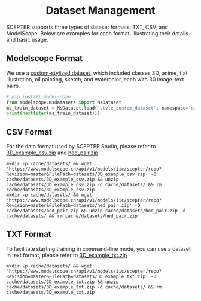 <h1 align="center">Dataset Management</h1>

SCEPTER supports three types of dataset formats: TXT, CSV, and ModelScope.
Below are examples for each format, illustrating their details and basic usage.

## Modelscope Format

We use a [custom-stylized dataset](https://modelscope.cn/datasets/damo/style_custom_dataset/summary), which included classes 3D, anime, flat illustration, oil painting, sketch, and watercolor, each with 30 image-text pairs.

```python
# pip install modelscope
from modelscope.msdatasets import MsDataset
ms_train_dataset = MsDataset.load('style_custom_dataset', namespace='damo', subset_name='3D', split='train_short')
print(next(iter(ms_train_dataset)))
```

## CSV Format

For the data format used by SCEPTER Studio, please refer to [3D_example_csv.zip](https://www.modelscope.cn/api/v1/models/iic/scepter/repo?Revision=master&FilePath=datasets/3D_example_csv.zip) and [hed_pair.zip](https://www.modelscope.cn/api/v1/models/iic/scepter/repo?Revision=master&FilePath=datasets%2Fhed_pair.zip).
```shell
mkdir -p cache/datasets/ && wget 'https://www.modelscope.cn/api/v1/models/iic/scepter/repo?Revision=master&FilePath=datasets/3D_example_csv.zip' -O cache/datasets/3D_example_csv.zip && unzip cache/datasets/3D_example_csv.zip -d cache/datasets/ && rm cache/datasets/3D_example_csv.zip
mkdir -p cache/datasets/ && wget 'https://www.modelscope.cn/api/v1/models/iic/scepter/repo?Revision=master&FilePath=datasets/hed_pair.zip' -O cache/datasets/hed_pair.zip && unzip cache/datasets/hed_pair.zip -d cache/datasets/ && rm cache/datasets/hed_pair.zip
```

## TXT Format

To facilitate starting training in command-line mode, you can use a dataset in text format, please refer to [3D_example_txt.zip](https://www.modelscope.cn/api/v1/models/iic/scepter/repo?Revision=master&FilePath=datasets/3D_example_txt.zip)

```shell
mkdir -p cache/datasets/ && wget 'https://www.modelscope.cn/api/v1/models/iic/scepter/repo?Revision=master&FilePath=datasets/3D_example_txt.zip' -O cache/datasets/3D_example_txt.zip && unzip cache/datasets/3D_example_txt.zip -d cache/datasets/ && rm cache/datasets/3D_example_txt.zip
```
